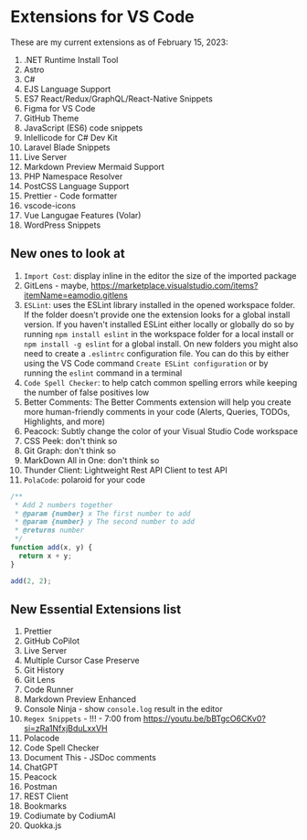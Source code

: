# Extensions for VS Code

These are my current extensions as of February 15, 2023:

1. .NET Runtime Install Tool
1. Astro
1. C#
1. EJS Language Support
1. ES7 React/Redux/GraphQL/React-Native Snippets
1. Figma for VS Code
1. GitHub Theme
1. JavaScript (ES6) code snippets
1. Inlellicode for C# Dev Kit
1. Laravel Blade Snippets
1. Live Server
1. Markdown Preview Mermaid Support
1. PHP Namespace Resolver
1. PostCSS Language Support
1. Prettier - Code formatter
1. vscode-icons
1. Vue Langugae Features (Volar)
1. WordPress Snippets

## New ones to look at

1. `Import Cost`: display inline in the editor the size of the imported package
1. GitLens - maybe, https://marketplace.visualstudio.com/items?itemName=eamodio.gitlens
1. `ESLint`: uses the ESLint library installed in the opened workspace folder. If the folder doesn't provide one the extension looks for a global install version. If you haven't installed ESLint either locally or globally do so by running `npm install eslint` in the workspace folder for a local install or `npm install -g eslint` for a global install. On new folders you might also need to create a `.eslintrc` configuration file. You can do this by either using the VS Code command `Create ESLint configuration` or by running the `eslint` command in a terminal
1. `Code Spell Checker`: to help catch common spelling errors while keeping the number of false positives low
1. Better Comments: The Better Comments extension will help you create more human-friendly comments in your code (Alerts, Queries, TODOs, Highlights, and more)
1. Peacock: Subtly change the color of your Visual Studio Code workspace
1. CSS Peek: don't think so
1. Git Graph: don't think so
1. MarkDown All in One: don't think so
1. Thunder Client: Lightweight Rest API Client to test API
1. `PolaCode`: polaroid for your code

```js
/**
 * Add 2 numbers together
 * @param {number} x The first number to add
 * @param {number} y The second number to add
 * @returns number
 */
function add(x, y) {
  return x + y;
}

add(2, 2);
```

## New Essential Extensions list

1. Prettier
2. GitHub CoPilot
3. Live Server
4. Multiple Cursor Case Preserve
5. Git History
6. Git Lens
7. Code Runner
8. Markdown Preview Enhanced
9. Console Ninja - show `console.log` result in the editor
10. `Regex Snippets` - !!! - 7:00 from https://youtu.be/bBTgcO6CKv0?si=zRa1NfxjBduLxxVH
11. Polacode
12. Code Spell Checker
13. Document This - JSDoc comments
14. ChatGPT
15. Peacock
16. Postman
17. REST Client
18. Bookmarks
19. Codiumate by CodiumAI
20. Quokka.js
